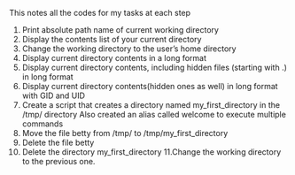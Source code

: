 This notes all the codes for my tasks at each step
1. Print absolute path name of current working directory
2. Display the contents list of your current directory
3. Change the working directory to the user’s home directory
4. Display current directory contents in a long format
5. Display current directory contents, including hidden files (starting with .) in long format
6. Display current directory contents(hidden ones as well) in long format with GID and UID
7. Create a script that creates a directory named my_first_directory in the /tmp/ directory
     Also created an alias called welcome to execute multiple commands
8. Move the file betty from /tmp/ to /tmp/my_first_directory
9. Delete the file betty
10. Delete the directory my_first_directory
11.Change the working directory to the previous one.
